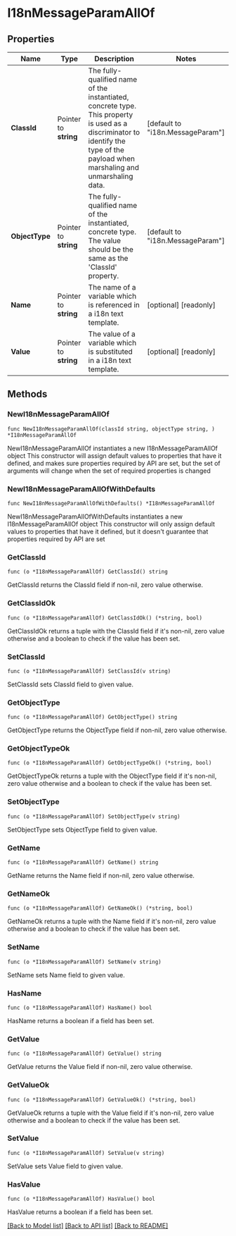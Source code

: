 # I18nMessageParamAllOf

## Properties

Name | Type | Description | Notes
------------ | ------------- | ------------- | -------------
**ClassId** | Pointer to **string** | The fully-qualified name of the instantiated, concrete type. This property is used as a discriminator to identify the type of the payload when marshaling and unmarshaling data. | [default to "i18n.MessageParam"]
**ObjectType** | Pointer to **string** | The fully-qualified name of the instantiated, concrete type. The value should be the same as the &#39;ClassId&#39; property. | [default to "i18n.MessageParam"]
**Name** | Pointer to **string** | The name of a variable which is referenced in a i18n text template. | [optional] [readonly] 
**Value** | Pointer to **string** | The value of a variable which is substituted in a i18n text template. | [optional] [readonly] 

## Methods

### NewI18nMessageParamAllOf

`func NewI18nMessageParamAllOf(classId string, objectType string, ) *I18nMessageParamAllOf`

NewI18nMessageParamAllOf instantiates a new I18nMessageParamAllOf object
This constructor will assign default values to properties that have it defined,
and makes sure properties required by API are set, but the set of arguments
will change when the set of required properties is changed

### NewI18nMessageParamAllOfWithDefaults

`func NewI18nMessageParamAllOfWithDefaults() *I18nMessageParamAllOf`

NewI18nMessageParamAllOfWithDefaults instantiates a new I18nMessageParamAllOf object
This constructor will only assign default values to properties that have it defined,
but it doesn't guarantee that properties required by API are set

### GetClassId

`func (o *I18nMessageParamAllOf) GetClassId() string`

GetClassId returns the ClassId field if non-nil, zero value otherwise.

### GetClassIdOk

`func (o *I18nMessageParamAllOf) GetClassIdOk() (*string, bool)`

GetClassIdOk returns a tuple with the ClassId field if it's non-nil, zero value otherwise
and a boolean to check if the value has been set.

### SetClassId

`func (o *I18nMessageParamAllOf) SetClassId(v string)`

SetClassId sets ClassId field to given value.


### GetObjectType

`func (o *I18nMessageParamAllOf) GetObjectType() string`

GetObjectType returns the ObjectType field if non-nil, zero value otherwise.

### GetObjectTypeOk

`func (o *I18nMessageParamAllOf) GetObjectTypeOk() (*string, bool)`

GetObjectTypeOk returns a tuple with the ObjectType field if it's non-nil, zero value otherwise
and a boolean to check if the value has been set.

### SetObjectType

`func (o *I18nMessageParamAllOf) SetObjectType(v string)`

SetObjectType sets ObjectType field to given value.


### GetName

`func (o *I18nMessageParamAllOf) GetName() string`

GetName returns the Name field if non-nil, zero value otherwise.

### GetNameOk

`func (o *I18nMessageParamAllOf) GetNameOk() (*string, bool)`

GetNameOk returns a tuple with the Name field if it's non-nil, zero value otherwise
and a boolean to check if the value has been set.

### SetName

`func (o *I18nMessageParamAllOf) SetName(v string)`

SetName sets Name field to given value.

### HasName

`func (o *I18nMessageParamAllOf) HasName() bool`

HasName returns a boolean if a field has been set.

### GetValue

`func (o *I18nMessageParamAllOf) GetValue() string`

GetValue returns the Value field if non-nil, zero value otherwise.

### GetValueOk

`func (o *I18nMessageParamAllOf) GetValueOk() (*string, bool)`

GetValueOk returns a tuple with the Value field if it's non-nil, zero value otherwise
and a boolean to check if the value has been set.

### SetValue

`func (o *I18nMessageParamAllOf) SetValue(v string)`

SetValue sets Value field to given value.

### HasValue

`func (o *I18nMessageParamAllOf) HasValue() bool`

HasValue returns a boolean if a field has been set.


[[Back to Model list]](../README.md#documentation-for-models) [[Back to API list]](../README.md#documentation-for-api-endpoints) [[Back to README]](../README.md)


